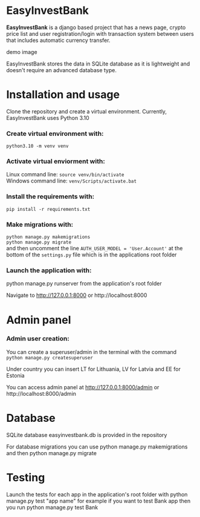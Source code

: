 # EasyInvestBank


**EasyInvestBank** is a django based project that has a news page, crypto price list and user registration/login with transaction system
between users that includes automatic currency transfer.

demo image

EasyInvestBank stores the data in SQLite database as it is lightweight and doesn't require an advanced database type.


# Installation and usage

Clone the repository and create a virtual environment. Currently, EasyInvestBank uses Python 3.10

### Create virtual environment with:
`python3.10 -m venv venv`

### Activate virtual enviorment with:
Linux command line: `source venv/bin/activate` <br/>
Windows command line: `venv/Scripts/activate.bat`

### Install the requirements with:
`pip install -r requirements.txt`

### Make migrations with:
`python manage.py makemigrations` <br/>
`python manage.py migrate` <br/>
and then uncomment the line `AUTH_USER_MODEL = 'User.Account'`
at the bottom of the `settings.py` file which is in the applications root folder

### Launch the application with:
python manage.py runserver from the application's root folder

Navigate to http://127.0.0.1:8000 or http://localhost:8000


# Admin panel

### Admin user creation:
You can create a superuser/admin in the terminal with the command </br>
`python manage.py createsuperuser`

Under country you can insert LT for Lithuania, LV for Latvia and EE for Estonia

You can access admin panel at http://127.0.0.1:8000/admin or http://localhost:8000/admin


# Database
SQLite database easyinvestbank.db is provided in the repository

For database migrations you can use python manage.py makemigrations and then python manage.py migrate


# Testing
Launch the tests for each app in the application's root folder with python manage.py test "app name"
for example if you want to test Bank app then you run python manage.py test Bank